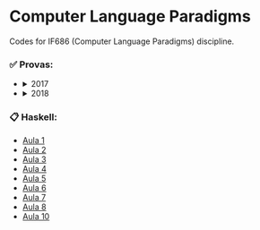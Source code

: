 # Computer Language Paradigms

Codes for IF686 (Computer Language Paradigms) discipline.

### ✅ Provas:
- <details>
    <summary>
      2017
    </summary>
    
    - [[Segunda Chamada] 2017.2](https://github.com/mateuseap/computer-language-paradigms/tree/main/Provas/2017.2/%5BSegunda%20Chamada%5D%202017.2)
  </details>

- <details>
    <summary>
      2018
    </summary>
    
    - [[Final] 2018.1](https://github.com/mateuseap/computer-language-paradigms/tree/main/Provas/2018.1/%5BFinal%5D%202018.1)
  </details>


### :clipboard: Haskell:
- [Aula 1](https://github.com/mateuseap/computer-language-paradigms/tree/main/Haskell/Aula%201)
- [Aula 2](https://github.com/mateuseap/computer-language-paradigms/tree/main/Haskell/Aula%202)
- [Aula 3](https://github.com/mateuseap/computer-language-paradigms/tree/main/Haskell/Aula%203)
- [Aula 4](https://github.com/mateuseap/computer-language-paradigms/tree/main/Haskell/Aula%204)
- [Aula 5](https://github.com/mateuseap/computer-language-paradigms/tree/main/Haskell/Aula%205)
- [Aula 6](https://github.com/mateuseap/computer-language-paradigms/tree/main/Haskell/Aula%206)
- [Aula 7](https://github.com/mateuseap/computer-language-paradigms/tree/main/Haskell/Aula%207)
- [Aula 8](https://github.com/mateuseap/computer-language-paradigms/tree/main/Haskell/Aula%208)
- [Aula 10](https://github.com/mateuseap/computer-language-paradigms/tree/main/Haskell/Aula%2010)
